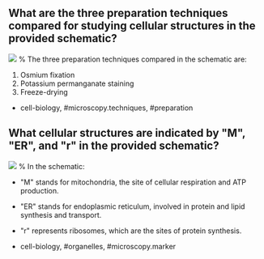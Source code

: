 ## What are the three preparation techniques compared for studying cellular structures in the provided schematic?

![](https://cdn.mathpix.com/cropped/2024_07_05_5095e984f168cec8db82g-1.jpg?height=293&width=458&top_left_y=206&top_left_x=577)
%
The three preparation techniques compared in the schematic are:
1. Osmium fixation
2. Potassium permanganate staining
3. Freeze-drying

- cell-biology, #microscopy.techniques, #preparation

## What cellular structures are indicated by "M", "ER", and "r" in the provided schematic?

![](https://cdn.mathpix.com/cropped/2024_07_05_5095e984f168cec8db82g-1.jpg?height=293&width=458&top_left_y=206&top_left_x=577)
%
In the schematic:
- "M" stands for mitochondria, the site of cellular respiration and ATP production.
- "ER" stands for endoplasmic reticulum, involved in protein and lipid synthesis and transport.
- "r" represents ribosomes, which are the sites of protein synthesis.

- cell-biology, #organelles, #microscopy.marker